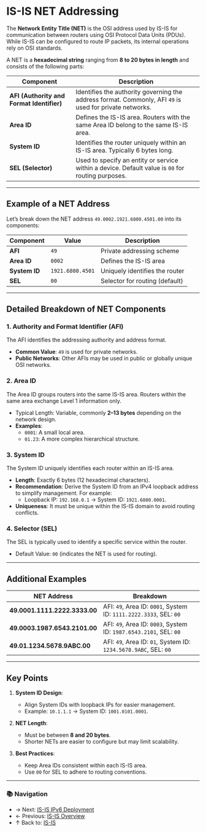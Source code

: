# IS-IS NET Addressing  

The **Network Entity Title (NET)** is the OSI address used by IS-IS for communication between routers using OSI Protocol Data Units (PDUs). While IS-IS can be configured to route IP packets, its internal operations rely on OSI standards.  

A NET is a **hexadecimal string** ranging from **8 to 20 bytes in length** and consists of the following parts:  

| Component                                 | Description                                                                                             |
| ----------------------------------------- | ------------------------------------------------------------------------------------------------------- |
| **AFI (Authority and Format Identifier)** | Identifies the authority governing the address format. Commonly, AFI `49` is used for private networks. |
| **Area ID**                               | Defines the IS-IS area. Routers with the same Area ID belong to the same IS-IS area.                    |
| **System ID**                             | Identifies the router uniquely within an IS-IS area. Typically 6 bytes long.                            |
| **SEL (Selector)**                        | Used to specify an entity or service within a device. Default value is `00` for routing purposes.       |

---

## Example of a NET Address  
Let’s break down the NET address `49.0002.1921.6800.4501.00` into its components:  

| Component     | Value            | Description                    |
| ------------- | ---------------- | ------------------------------ |
| **AFI**       | `49`             | Private addressing scheme      |
| **Area ID**   | `0002`           | Defines the IS-IS area         |
| **System ID** | `1921.6800.4501` | Uniquely identifies the router |
| **SEL**       | `00`             | Selector for routing (default) |

---

## Detailed Breakdown of NET Components  

### 1. **Authority and Format Identifier (AFI)**  
The AFI identifies the addressing authority and address format.  
- **Common Value**: `49` is used for private networks.  
- **Public Networks**: Other AFIs may be used in public or globally unique OSI networks.

### 2. **Area ID**  
The Area ID groups routers into the same IS-IS area. Routers within the same area exchange Level 1 information only.  
- Typical Length: Variable, commonly **2–13 bytes** depending on the network design.  
- **Examples**:  
  - `0001`: A small local area.  
  - `01.23`: A more complex hierarchical structure.  

### 3. **System ID**  
The System ID uniquely identifies each router within an IS-IS area.  
- **Length**: Exactly 6 bytes (12 hexadecimal characters).  
- **Recommendation**: Derive the System ID from an IPv4 loopback address to simplify management. For example:  
  - Loopback IP: `192.168.0.1` → System ID: `1921.6800.0001`.  
- **Uniqueness**: It must be unique within the IS-IS domain to avoid routing conflicts.  

### 4. **Selector (SEL)**  
The SEL is typically used to identify a specific service within the router.  
- Default Value: `00` (indicates the NET is used for routing).  

---

## Additional Examples  

| NET Address                   | Breakdown                                                          |
| ----------------------------- | ------------------------------------------------------------------ |
| **49.0001.1111.2222.3333.00** | AFI: `49`, Area ID: `0001`, System ID: `1111.2222.3333`, SEL: `00` |
| **49.0003.1987.6543.2101.00** | AFI: `49`, Area ID: `0003`, System ID: `1987.6543.2101`, SEL: `00` |
| **49.01.1234.5678.9ABC.00**   | AFI: `49`, Area ID: `01`, System ID: `1234.5678.9ABC`, SEL: `00`   |

---

## Key Points  

1. **System ID Design**:  
   - Align System IDs with loopback IPs for easier management.  
   - Example: `10.1.1.1` → System ID: `1001.0101.0001`.  

2. **NET Length**:  
   - Must be between **8 and 20 bytes**.  
   - Shorter NETs are easier to configure but may limit scalability.  

3. **Best Practices**:  
   - Keep Area IDs consistent within each IS-IS area.  
   - Use `00` for SEL to adhere to routing conventions.  

---


### 📚 Navigation
- → Next: [IS-IS IPv6 Deployment](isis-ipv6-deployment.md)  
- ← Previous: [IS-IS Overview](isis-overview.md)  
- ↑ Back to: [IS-IS](README.md)
